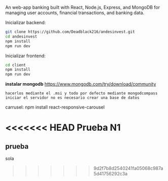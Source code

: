 An web-app banking built with React, Node.js, Express, and MongoDB for managing user accounts, financial transactions, and banking data.

Inicializar backend:
```sh
git clone https://github.com/Deadblack216/andesinvest.git
cd andesinvest
npm install
npm run dev
```

Inicializar frontend:
```sh
cd client
npm install
npm run dev
```

**instalar mongodb**
https://www.mongodb.com/try/download/community
    
    hacerlos mediante el .msi y todo por defecto mediante mongodcompass iniciar el servidor no es necesario crear una base de datos

carrusel:
npm install react-responsive-carousel


<<<<<<< HEAD
**Prueba N1**    
=======
## prueba

sola
 
>>>>>>> 9d2f7b8d2540241fa05068c987a5d41756292c3a
